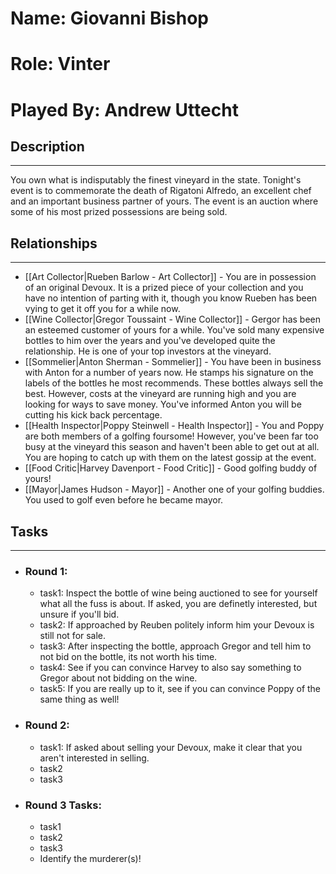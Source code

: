 # Name: Giovanni Bishop
# Role: Vinter
# Played By: Andrew Uttecht

## Description
---
You own what is indisputably the finest vineyard in the state. Tonight's event is to commemorate the death of Rigatoni Alfredo, an excellent chef and an important business partner of yours. The event is an auction where some of his most prized possessions are being sold.

## Relationships
---
- [[Art Collector|Rueben Barlow - Art Collector]]  - You are in possession of an original Devoux. It is a prized piece of your collection and you have no intention of parting with it, though you know Rueben has been vying to get it off you for a while now.
- [[Wine Collector|Gregor Toussaint - Wine Collector]] - Gergor has been an esteemed customer of yours for a while. You've sold many expensive bottles to him over the years and you've developed quite the relationship. He is one of your top investors at the vineyard.
- [[Sommelier|Anton Sherman - Sommelier]] - You have been in business with Anton for a number of years now. He stamps his signature on the labels of the bottles he most recommends. These bottles always sell the best. However, costs at the vineyard are running high and you are looking for ways to save money. You've informed Anton you will be cutting his kick back percentage.
- [[Health Inspector|Poppy Steinwell - Health Inspector]] - You and Poppy are both members of a golfing foursome!  However, you've been far too busy at the vineyard this season and haven't been able to get out at all. You are hoping to catch up with them on the latest gossip at the event.
- [[Food Critic|Harvey Davenport - Food Critic]] - Good golfing buddy of yours! 
- [[Mayor|James Hudson - Mayor]] - Another one of your golfing buddies. You used to golf even before he became mayor.

## Tasks
___
- ### Round 1: 
	- task1:  Inspect the bottle of wine being auctioned to see for yourself what all the fuss is about. If asked, you are definetly interested, but unsure if you'll bid.
	- task2: If approached by Reuben politely inform him your Devoux is still not for sale.
	- task3:  After inspecting the bottle, approach Gregor and tell him to not bid on the bottle, its not worth his time.
	- task4: See if you can convince Harvey to also say something to Gregor about not bidding on the wine.
	- task5: If you are really up to it, see if you can convince Poppy of the same thing as well!
- ### Round 2:
	- task1: If asked about selling your Devoux, make it clear that you aren't interested in selling.
	- task2
	- task3
- ### Round 3 Tasks:
	- task1
	- task2
	- task3
	- Identify the murderer(s)!
